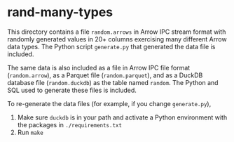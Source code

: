 <!---
  Licensed to the Apache Software Foundation (ASF) under one
  or more contributor license agreements.  See the NOTICE file
  distributed with this work for additional information
  regarding copyright ownership.  The ASF licenses this file
  to you under the Apache License, Version 2.0 (the
  "License"); you may not use this file except in compliance
  with the License.  You may obtain a copy of the License at

    http://www.apache.org/licenses/LICENSE-2.0

  Unless required by applicable law or agreed to in writing,
  software distributed under the License is distributed on an
  "AS IS" BASIS, WITHOUT WARRANTIES OR CONDITIONS OF ANY
  KIND, either express or implied.  See the License for the
  specific language governing permissions and limitations
  under the License.
-->

# rand-many-types

This directory contains a file `random.arrows` in Arrow IPC stream format with randomly generated values in 20+ columns exercising many different Arrow data types. The Python script `generate.py` that generated the data file is included.

The same data is also included as a file in Arrow IPC file format (`random.arrow`), as a Parquet file (`random.parquet`), and as a DuckDB database file (`random.duckdb`) as the table named `random`. The Python and SQL used to generate these files is included.

To re-generate the data files (for example, if you change `generate.py`),

1. Make sure `duckdb` is in your path and activate a Python environment with the packages in `./requirements.txt`
2. Run `make`
